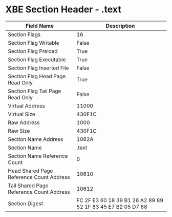 # XBE Section Header - .text

| Field Name | Description |
|---|---|
| Section Flags | 16 |
| Section Flag Writable | False |
| Section Flag Preload | True |
| Section Flag Executable | True |
| Section Flag Inserted File | False |
| Section Flag Head Page Read Only | True |
| Section Flag Tail Page Read Only | False |
| Virtual Address | 11000 |
| Virtual Size | 430F1C |
| Raw Address | 1000 |
| Raw Size | 430F1C |
| Section Name Address | 1062A |
| Section Name | .text |
| Section Name Reference Count | 0 |
| Head Shared Page Reference Count Address | 10610 |
| Tail Shared Page Reference Count Address | 10612 |
| Section Digest | FC 2F E3 60 18 39 B1 26 A2 89 89 52 1F 83 45 E7 B2 05 D7 68 |
